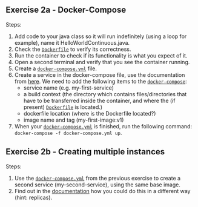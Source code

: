 Exercise 2a - Docker-Compose
---
Steps:

1. Add code to your java class so it will run indefinitely (using a loop for example), name it HelloWorldContinuous.java.
2. Check the [`Dockerfile`](Dockerfile) to verify its correctness.
3. Run the container to check if its functionality is what you expect of it.
4. Open a second terminal and verify that you see the container running.
5. Create a [`docker-compose.yml`](docker-compose.yml) file.
6. Create a service in the docker-compose file, use the documentation from [here](https://docs.docker.com/compose/compose-file/compose-file-v3/).
    We need to add the following items to the [`docker-compose`](docker-compose.yml):
    - service name (e.g. my-first-service)
    - a build context (the directory which contains files/directories that have to be transferred inside the container, and where the (if present) [`Dockerfile`](Dockerfile) is located.)
    - dockerfile location (where is the Dockerfile located?)
    - image name and tag (my-first-image:v1)
7. When your [`docker-compose.yml`](docker-compose.yml) is finished, run the following command: `docker-compose -f docker-compose.yml up`.

Exercise 2b - Creating multiple instances
---

Steps:

1. Use the [`docker-compose.yml`](docker-compose.yml) from the previous exercise to create a second service (my-second-service), using the same base image.
2. Find out in the [documentation](https://docs.docker.com/compose/compose-file/compose-file-v3/) how you could do this in a different way (hint: replicas).
